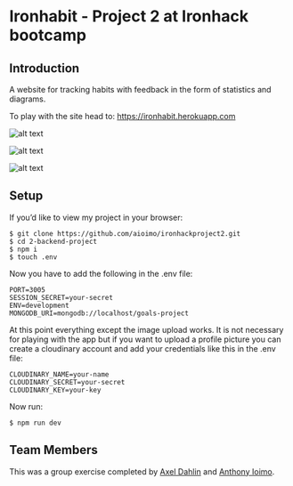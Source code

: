 # Ironhabit - Project 2 at Ironhack bootcamp

## Introduction 

A website for tracking habits with feedback in the form of statistics and diagrams. 

To play with the site head to: https://ironhabit.herokuapp.com

![alt text](https://raw.githubusercontent.com/aioimo/ironhackproject2/master/public/images/Screenshot%20from%202019-01-13%2016-57-24.png "Ironhabit")

![alt text](https://raw.githubusercontent.com/aioimo/ironhackproject2/master/public/images/Screenshot%20from%202019-01-13%2016-59-40.png "Ironhabit")

![alt text](https://raw.githubusercontent.com/aioimo/ironhackproject2/master/public/images/Screenshot%20from%202019-01-13%2016-59-23.png "Ironhabit")

## Setup

If you’d like to view my project in your browser:
```
$ git clone https://github.com/aioimo/ironhackproject2.git
$ cd 2-backend-project
$ npm i
$ touch .env

```

Now you have to add the following in the .env file:

```
PORT=3005
SESSION_SECRET=your-secret
ENV=development
MONGODB_URI=mongodb://localhost/goals-project
```
At this point everything except the image upload works. It is not necessary for playing with the app but if you want to upload a profile picture you can create a cloudinary account and add your credentials like this in the .env file: 

```
CLOUDINARY_NAME=your-name
CLOUDINARY_SECRET=your-secret
CLOUDINARY_KEY=your-key

```

Now run:

``` $ npm run dev ```

## Team Members

This was a group exercise completed by [Axel Dahlin](https://github.com/axeldahlin) and [Anthony Ioimo](https://github.com/aioimo).

